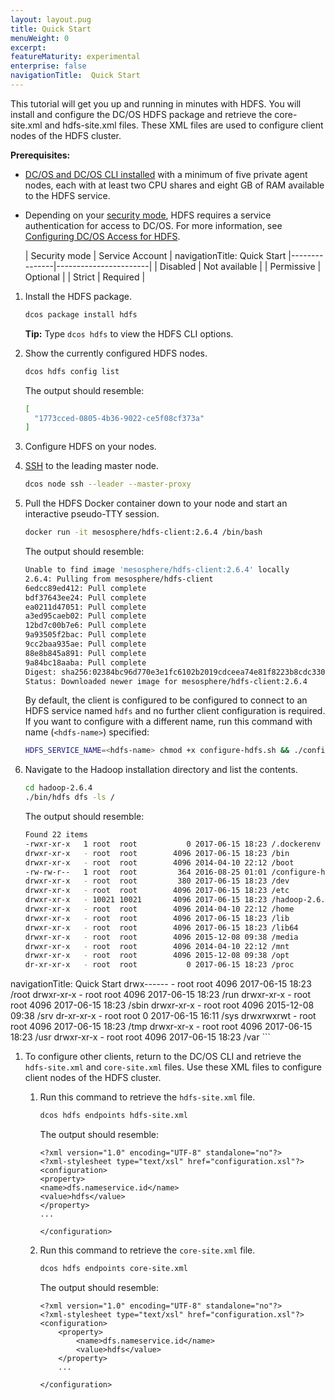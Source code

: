 ```yaml
---
layout: layout.pug
title: Quick Start
menuWeight: 0
excerpt:
featureMaturity: experimental
enterprise: false
navigationTitle:  Quick Start
---
```


<!-- This source repo for this topic is https://github.com/dcos-commons/frameworks/hdfs -->


This tutorial will get you up and running in minutes with HDFS. You will install and configure the DC/OS HDFS package and retrieve the core-site.xml and hdfs-site.xml files. These XML files are used to configure client nodes of the HDFS cluster.

**Prerequisites:**

-  [DC/OS and DC/OS CLI installed](/docs/1.9/installing/) with a minimum of five private agent nodes, each with at least two CPU shares and eight GB of RAM available to the HDFS service.
-  Depending on your [security mode](/docs/1.9/overview/security/security-modes/), HDFS requires a service authentication for access to DC/OS. For more information, see [Configuring DC/OS Access for HDFS](https://docs.mesosphere.com/service-docs/hdfs/hdfs-auth/).

   | Security mode | Service Account |
navigationTitle:  Quick Start
   |---------------|-----------------------|
   | Disabled      | Not available   |
   | Permissive    | Optional   |
   | Strict        | Required |

1.  Install the HDFS package.

    ```bash
    dcos package install hdfs
    ```

    **Tip:** Type `dcos hdfs` to view the HDFS CLI options.


1.  Show the currently configured HDFS nodes.

    ```bash
    dcos hdfs config list
    ```

    The output should resemble:

    ```bash
    [
      "1773cced-0805-4b36-9022-ce5f08cf373a"
    ]
    ```

1.  Configure HDFS on your nodes.

1.  [SSH](/docs/1.9/administering-clusters/sshcluster/) to the leading master node.

    ```bash
    dcos node ssh --leader --master-proxy
    ```

1.  Pull the HDFS Docker container down to your node and start an interactive pseudo-TTY session.

    ```bash
    docker run -it mesosphere/hdfs-client:2.6.4 /bin/bash
    ```

    The output should resemble:

    ```bash
    Unable to find image 'mesosphere/hdfs-client:2.6.4' locally
    2.6.4: Pulling from mesosphere/hdfs-client
    6edcc89ed412: Pull complete
    bdf37643ee24: Pull complete
    ea0211d47051: Pull complete
    a3ed95caeb02: Pull complete
    12bd7c00b7e6: Pull complete
    9a93505f2bac: Pull complete
    9cc2baa935ae: Pull complete
    88e8b845a891: Pull complete
    9a84bc18aaba: Pull complete
    Digest: sha256:02384bc96d770e3e1fc6102b2019cdceea74e81f8223b8cdc330a499f1df733e
    Status: Downloaded newer image for mesosphere/hdfs-client:2.6.4
    ```

    By default, the client is configured to be configured to connect to an HDFS service named `hdfs` and no further client configuration is required. If you want to configure with a different name, run this command with name (`<hdfs-name>`) specified:

    ```bash
    HDFS_SERVICE_NAME=<hdfs-name> chmod +x configure-hdfs.sh && ./configure-hdfs.sh
    ```

1.  Navigate to the Hadoop installation directory and list the contents.

    ```bash
    cd hadoop-2.6.4
    ./bin/hdfs dfs -ls /
    ```

    The output should resemble:

    ```bash
    Found 22 items
    -rwxr-xr-x   1 root  root           0 2017-06-15 18:23 /.dockerenv
    drwxr-xr-x   - root  root        4096 2017-06-15 18:23 /bin
    drwxr-xr-x   - root  root        4096 2014-04-10 22:12 /boot
    -rw-rw-r--   1 root  root         364 2016-08-25 01:01 /configure-hdfs.sh
    drwxr-xr-x   - root  root         380 2017-06-15 18:23 /dev
    drwxr-xr-x   - root  root        4096 2017-06-15 18:23 /etc
    drwxr-xr-x   - 10021 10021       4096 2017-06-15 18:23 /hadoop-2.6.4
    drwxr-xr-x   - root  root        4096 2014-04-10 22:12 /home
    drwxr-xr-x   - root  root        4096 2017-06-15 18:23 /lib
    drwxr-xr-x   - root  root        4096 2017-06-15 18:23 /lib64
    drwxr-xr-x   - root  root        4096 2015-12-08 09:38 /media
    drwxr-xr-x   - root  root        4096 2014-04-10 22:12 /mnt
    drwxr-xr-x   - root  root        4096 2015-12-08 09:38 /opt
    dr-xr-xr-x   - root  root           0 2017-06-15 18:23 /proc
navigationTitle:  Quick Start
    drwx------   - root  root        4096 2017-06-15 18:23 /root
    drwxr-xr-x   - root  root        4096 2017-06-15 18:23 /run
    drwxr-xr-x   - root  root        4096 2017-06-15 18:23 /sbin
    drwxr-xr-x   - root  root        4096 2015-12-08 09:38 /srv
    dr-xr-xr-x   - root  root           0 2017-06-15 16:11 /sys
    drwxrwxrwt   - root  root        4096 2017-06-15 18:23 /tmp
    drwxr-xr-x   - root  root        4096 2017-06-15 18:23 /usr
    drwxr-xr-x   - root  root        4096 2017-06-15 18:23 /var
    ```

1.  To configure other clients, return to the DC/OS CLI and retrieve the `hdfs-site.xml` and `core-site.xml` files. Use these XML files to configure client nodes of the HDFS cluster.

    1.  Run this command to retrieve the `hdfs-site.xml` file.

        ```bash
        dcos hdfs endpoints hdfs-site.xml
        ```

        The output should resemble:

        ```
        <?xml version="1.0" encoding="UTF-8" standalone="no"?>
        <?xml-stylesheet type="text/xsl" href="configuration.xsl"?><configuration>
        <property>
        <name>dfs.nameservice.id</name>
        <value>hdfs</value>
        </property>
        ...

        </configuration>
        ```

    1.  Run this command to retrieve the `core-site.xml` file.

        ```bash
        dcos hdfs endpoints core-site.xml
        ```

        The output should resemble:

        ```
        <?xml version="1.0" encoding="UTF-8" standalone="no"?>
        <?xml-stylesheet type="text/xsl" href="configuration.xsl"?>
        <configuration>
            <property>
                <name>dfs.nameservice.id</name>
                <value>hdfs</value>
            </property>
            ...

        </configuration>
        ```
